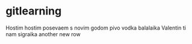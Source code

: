 # gitlearning
Hostim hostim posevaem s novim godom pivo vodka balalaika Valentin ti nam sigraika
another new row
